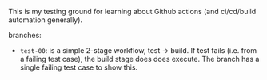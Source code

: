 This is my testing ground for learning about Github actions (and ci/cd/build automation generally).

branches:

- `test-00`: is a simple 2-stage workflow, test -> build. If test fails (i.e. from a failing test case), the build stage does does execute. The branch has a single failing test case to show this.


